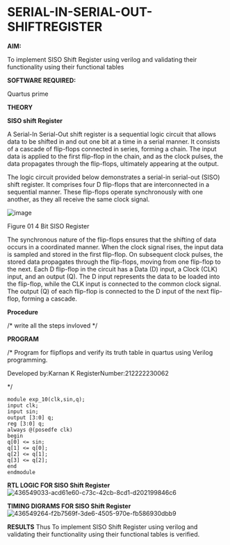 # SERIAL-IN-SERIAL-OUT-SHIFTREGISTER

**AIM:**

To implement  SISO Shift Register using verilog and validating their functionality using their functional tables

**SOFTWARE REQUIRED:**

Quartus prime

**THEORY**

**SISO shift Register**

A Serial-In Serial-Out shift register is a sequential logic circuit that allows data to be shifted in and out one bit at a time in a serial manner. It consists of a cascade of flip-flops connected in series, forming a chain. The input data is applied to the first flip-flop in the chain, and as the clock pulses, the data propagates through the flip-flops, ultimately appearing at the output.

The logic circuit provided below demonstrates a serial-in serial-out (SISO) shift register. It comprises four D flip-flops that are interconnected in a sequential manner. These flip-flops operate synchronously with one another, as they all receive the same clock signal.

![image](https://github.com/naavaneetha/SERIAL-IN-SERIAL-OUT-SHIFTREGISTER/assets/154305477/e81c4072-37f9-46c6-8145-566764b74c3a)

Figure 01 4 Bit SISO Register

The synchronous nature of the flip-flops ensures that the shifting of data occurs in a coordinated manner. When the clock signal rises, the input data is sampled and stored in the first flip-flop. On subsequent clock pulses, the stored data propagates through the flip-flops, moving from one flip-flop to the next.
Each D flip-flop in the circuit has a Data (D) input, a Clock (CLK) input, and an output (Q). The D input represents the data to be loaded into the flip-flop, while the CLK input is connected to the common clock signal. The output (Q) of each flip-flop is connected to the D input of the next flip-flop, forming a cascade.

**Procedure**

/* write all the steps invloved */

**PROGRAM**

/* Program for flipflops and verify its truth table in quartus using Verilog programming.

Developed by:Karnan K RegisterNumber:212222230062

*/
```
module exp_10(clk,sin,q);
input clk;
input sin;
output [3:0] q;
reg [3:0] q;
always @(posedfe clk)
begin
q[0] <= sin;
q[1] <= q[0];
q[2] <= q[1];
q[3] <= q[2];
end 
endmodule
```
**RTL LOGIC FOR SISO Shift Register**
![436549033-acd61e60-c73c-42cb-8cd1-d202199846c6](https://github.com/user-attachments/assets/b9818862-e70d-4479-ba44-f001043c3518)

**TIMING DIGRAMS FOR SISO Shift Register**
![436549264-f2b7569f-3de6-4505-970e-fb586930dbb9](https://github.com/user-attachments/assets/3910ecc2-e795-478f-9528-7500a450cc0e)

**RESULTS**
Thus To implement SISO Shift Register using verilog and validating their functionality using their functional tables is verified.
